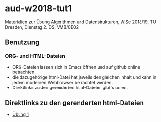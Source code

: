 # aud-w2018-tut1
Materialien zur Übung Algorithmen und Datenstrukturen, WiSe 2018/19, TU Dresden, Dienstag 2. DS, VMB/0E02

## Benutzung

### ORG- und HTML-Dateien
* ORG-Dateien lassen sich in Emacs öffnen und auf github online betrachten.
* die dazugehörige html-Datei hat jeweils den gleichen Inhalt und kann in jedem modernen Webbrowser betrachtet werden.
* Direktlinks zu den gerenderten html-Dateien gibt's unten.

## Direktlinks zu den gerenderten html-Dateien
* [Übung 1](http://htmlpreview.github.io/?https://github.com/denki/aud-w2018-tut1/blob/master/tut01/sol01.html)

